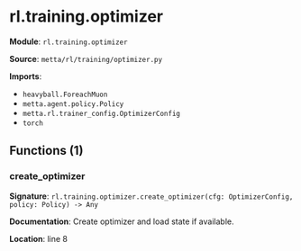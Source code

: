 # rl.training.optimizer

**Module**: `rl.training.optimizer`

**Source**: `metta/rl/training/optimizer.py`

**Imports**:
- `heavyball.ForeachMuon`
- `metta.agent.policy.Policy`
- `metta.rl.trainer_config.OptimizerConfig`
- `torch`

## Functions (1)

### create_optimizer

**Signature**: `rl.training.optimizer.create_optimizer(cfg: OptimizerConfig, policy: Policy) -> Any`

**Documentation**: Create optimizer and load state if available.

**Location**: line 8

